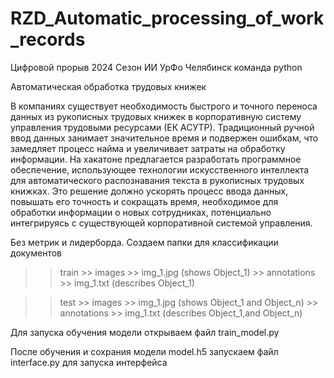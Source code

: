 # RZD_Automatic_processing_of_work_records
Цифровой прорыв 2024 Сезон ИИ УрФо Челябинск команда python

Автоматическая обработка трудовых книжек

В компаниях существует необходимость быстрого и точного переноса данных из рукописных трудовых книжек в корпоративную систему управления трудовыми ресурсами (ЕК АСУТР). Традиционный ручной ввод данных занимает значительное время и подвержен ошибкам, что замедляет процесс найма и увеличивает затраты на обработку информации.
На хакатоне предлагается разработать программное обеспечение, использующее технологии искусственного интеллекта для автоматического распознавания текста в рукописных трудовых книжках. Это решение должно ускорять процесс ввода данных, повышать его точность и сокращать время, необходимое для обработки информации о новых сотрудниках, потенциально интегрируясь с существующей корпоративной системой управления.

Без метрик и лидерборда.
Создаем папки для классификации документов
>> train    >> images       >> img_1.jpg  (shows Object_1)
            >> annotations  >> img_1.txt  (describes Object_1)

>> test  >> images       >> img_1.jpg (shows Object_1 and Object_n)
         >> annotations  >> img_1.txt (describes Object_1,and Object_n)

Для запуска обучения модели открываем файл train_model.py

После обучения и сохрания модели model.h5 запускаем файл interface.py для запуска интерфейса
